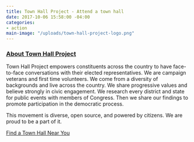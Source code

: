 ```yaml
---
title: Town Hall Project - Attend a town hall
date: 2017-10-06 15:58:00 -04:00
categories:
- action
main-image: "/uploads/town-hall-project-logo.png"
---
```


### [About Town Hall Project](https://townhallproject.com/#about)
Town Hall Project empowers constituents across the country to have face-to-face conversations with their elected representatives. We are campaign veterans and first time volunteers. We come from a diversity of backgrounds and live across the country. We share progressive values and believe strongly in civic engagement. We research every district and state for public events with members of Congress. Then we share our findings to promote participation in the democratic process.

This movement is diverse, open source, and powered by citizens. We are proud to be a part of it.

[Find a Town Hall Near You](https://townhallproject.com/)